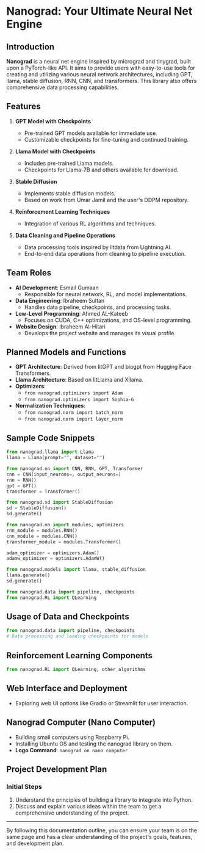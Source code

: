 
# Nanograd: Your Ultimate Neural Net Engine

## Introduction
**Nanograd** is a neural net engine inspired by micrograd and tinygrad, built upon a PyTorch-like API. It aims to provide users with easy-to-use tools for creating and utilizing various neural network architectures, including GPT, llama, stable diffusion, RNN, CNN, and transformers. This library also offers comprehensive data processing capabilities.

## Features
1. **GPT Model with Checkpoints**
   - Pre-trained GPT models available for immediate use.
   - Customizable checkpoints for fine-tuning and continued training.

2. **Llama Model with Checkpoints**
   - Includes pre-trained Llama models.
   - Checkpoints for Llama-7B and others available for download.

3. **Stable Diffusion**
   - Implements stable diffusion models.
   - Based on work from Umar Jamil and the user's DDPM repository.

4. **Reinforcement Learning Techniques**
   - Integration of various RL algorithms and techniques.

5. **Data Cleaning and Pipeline Operations**
   - Data processing tools inspired by litdata from Lightning AI.
   - End-to-end data operations from cleaning to pipeline execution.

## Team Roles
- **AI Development**: Esmail Gumaan
  - Responsible for neural network, RL, and model implementations.
- **Data Engineering**: Ibraheem Sultan
  - Handles data pipeline, checkpoints, and processing tasks.
- **Low-Level Programming**: Ahmed AL-Kateeb
  - Focuses on CUDA, C++ optimizations, and OS-level programming.
- **Website Design**: Ibraheem Al-Hitari
  - Develops the project website and manages its visual profile.

## Planned Models and Functions
- **GPT Architecture**: Derived from litGPT and biogpt from Hugging Face Transformers.
- **Llama Architecture**: Based on litLlama and Xllama.
- **Optimizers**:
  - `from nanograd.optimizers import Adam`
  - `from nanograd.optimizers import Sophia-G`
- **Normalization Techniques**:
  - `from nanograd.norm import batch_norm`
  - `from nanograd.norm import layer_norm`

## Sample Code Snippets
```python
from nanograd.llama import Llama
llama = Llama(prompt="", dataset="")

from nanograd.nn import CNN, RNN, GPT, Transformer
cnn = CNN(input_neurons=, output_neurons=)
rnn = RNN()
gpt = GPT()
transformer = Transformer()

from nanograd.sd import StableDiffusion
sd = StableDiffusion()
sd.generate()

from nanograd.nn import modules, optimizers
rnn_module = modules.RNN()
cnn_module = modules.CNN()
transformer_module = modules.Transformer()

adam_optimizer = optimizers.Adam()
adamw_optimizer = optimizers.AdamW()

from nanograd.models import llama, stable_diffusion
llama.generate()
sd.generate()

from nanograd.data import pipeline, checkpoints
from nanograd.RL import QLearning
```

## Usage of Data and Checkpoints
```python
from nanograd.data import pipeline, checkpoints
# Data processing and loading checkpoints for models
```

## Reinforcement Learning Components
```python
from nanograd.RL import QLearning, other_algorithms
```

## Web Interface and Deployment
- Exploring web UI options like Gradio or Streamlit for user interaction.

## Nanograd Computer (Nano Computer)
- Building small computers using Raspberry Pi.
- Installing Ubuntu OS and testing the nanograd library on them.
- **Logo Command**: `nanograd on nano computer`

## Project Development Plan
### Initial Steps
1. Understand the principles of building a library to integrate into Python.
2. Discuss and explain various ideas within the team to get a comprehensive understanding of the project.

---

By following this documentation outline, you can ensure your team is on the same page and has a clear understanding of the project's goals, features, and development plan.
